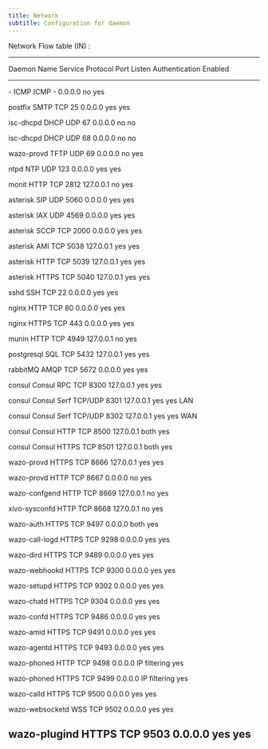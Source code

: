 ```yaml
---
title: Network
subtitle: Configuration for daemon
---
```


Network Flow table (IN) :

  -----------------------------------------------------------------------------------------
  Daemon Name       Service        Protocol   Port   Listen      Authentication   Enabled
  ----------------- -------------- ---------- ------ ----------- ---------------- ---------
  \-                ICMP           ICMP       \-     0.0.0.0     no               yes

  postfix           SMTP           TCP        25     0.0.0.0     yes              yes

  isc-dhcpd         DHCP           UDP        67     0.0.0.0     no               no

  isc-dhcpd         DHCP           UDP        68     0.0.0.0     no               no

  wazo-provd        TFTP           UDP        69     0.0.0.0     no               yes

  ntpd              NTP            UDP        123    0.0.0.0     yes              yes

  monit             HTTP           TCP        2812   127.0.0.1   no               yes

  asterisk          SIP            UDP        5060   0.0.0.0     yes              yes

  asterisk          IAX            UDP        4569   0.0.0.0     yes              yes

  asterisk          SCCP           TCP        2000   0.0.0.0     yes              yes

  asterisk          AMI            TCP        5038   127.0.0.1   yes              yes

  asterisk          HTTP           TCP        5039   127.0.0.1   yes              yes

  asterisk          HTTPS          TCP        5040   127.0.0.1   yes              yes

  sshd              SSH            TCP        22     0.0.0.0     yes              yes

  nginx             HTTP           TCP        80     0.0.0.0     yes              yes

  nginx             HTTPS          TCP        443    0.0.0.0     yes              yes

  munin             HTTP           TCP        4949   127.0.0.1   no               yes

  postgresql        SQL            TCP        5432   127.0.0.1   yes              yes

  rabbitMQ          AMQP           TCP        5672   0.0.0.0     yes              yes

  consul            Consul RPC     TCP        8300   127.0.0.1   yes              yes

  consul            Consul Serf    TCP/UDP    8301   127.0.0.1   yes              yes
                    LAN                                                           

  consul            Consul Serf    TCP/UDP    8302   127.0.0.1   yes              yes
                    WAN                                                           

  consul            Consul HTTP    TCP        8500   127.0.0.1   both             yes

  consul            Consul HTTPS   TCP        8501   127.0.0.1   both             yes

  wazo-provd        HTTPS          TCP        8666   127.0.0.1   yes              yes

  wazo-provd        HTTP           TCP        8667   0.0.0.0     no               yes

  wazo-confgend     HTTP           TCP        8669   127.0.0.1   no               yes

  xivo-sysconfd     HTTP           TCP        8668   127.0.0.1   no               yes

  wazo-auth         HTTPS          TCP        9497   0.0.0.0     both             yes

  wazo-call-logd    HTTPS          TCP        9298   0.0.0.0     yes              yes

  wazo-dird         HTTPS          TCP        9489   0.0.0.0     yes              yes

  wazo-webhookd     HTTPS          TCP        9300   0.0.0.0     yes              yes

  wazo-setupd       HTTPS          TCP        9302   0.0.0.0     yes              yes

  wazo-chatd        HTTPS          TCP        9304   0.0.0.0     yes              yes

  wazo-confd        HTTPS          TCP        9486   0.0.0.0     yes              yes

  wazo-amid         HTTPS          TCP        9491   0.0.0.0     yes              yes

  wazo-agentd       HTTPS          TCP        9493   0.0.0.0     yes              yes

  wazo-phoned       HTTP           TCP        9498   0.0.0.0     IP filtering     yes

  wazo-phoned       HTTPS          TCP        9499   0.0.0.0     IP filtering     yes

  wazo-calld        HTTPS          TCP        9500   0.0.0.0     yes              yes

  wazo-websocketd   WSS            TCP        9502   0.0.0.0     yes              yes

  wazo-plugind      HTTPS          TCP        9503   0.0.0.0     yes              yes
  -----------------------------------------------------------------------------------------
